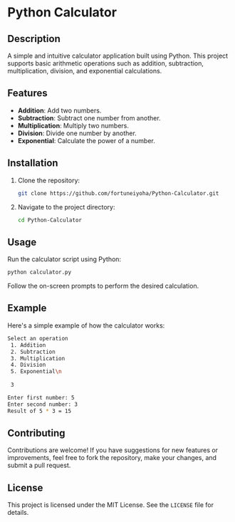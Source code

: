 # Python Calculator

## Description

A simple and intuitive calculator application built using Python. This project supports basic arithmetic operations such as addition, subtraction, multiplication, division, and exponential calculations.

## Features

- **Addition**: Add two numbers.
- **Subtraction**: Subtract one number from another.
- **Multiplication**: Multiply two numbers.
- **Division**: Divide one number by another.
- **Exponential**: Calculate the power of a number.

## Installation

1. Clone the repository:

   ```bash
   git clone https://github.com/fortuneiyoha/Python-Calculator.git
   ```

2. Navigate to the project directory:

   ```bash
   cd Python-Calculator
   ```

## Usage

Run the calculator script using Python:

```bash
python calculator.py
```

Follow the on-screen prompts to perform the desired calculation.

## Example

Here's a simple example of how the calculator works:

```bash
Select an operation
 1. Addition
 2. Subtraction
 3. Multiplication
 4. Division
 5. Exponential\n
 
 3

Enter first number: 5
Enter second number: 3
Result of 5 * 3 = 15
```

## Contributing

Contributions are welcome! If you have suggestions for new features or improvements, feel free to fork the repository, make your changes, and submit a pull request.

## License

This project is licensed under the MIT License. See the `LICENSE` file for details.
